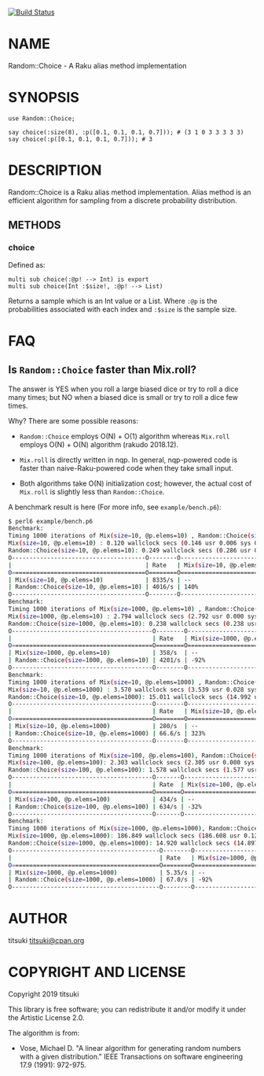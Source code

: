[![Build Status](https://travis-ci.org/titsuki/raku-Random-Choice.svg?branch=master)](https://travis-ci.org/titsuki/raku-Random-Choice)

NAME
====

Random::Choice - A Raku alias method implementation

SYNOPSIS
========

```perl6
use Random::Choice;

say choice(:size(8), :p([0.1, 0.1, 0.1, 0.7])); # (3 1 0 3 3 3 3 3)
say choice(:p([0.1, 0.1, 0.1, 0.7])); # 3
```

DESCRIPTION
===========

Random::Choice is a Raku alias method implementation. Alias method is an efficient algorithm for sampling from a discrete probability distribution.

METHODS
-------

### choice

Defined as:

    multi sub choice(:@p! --> Int) is export
    multi sub choice(Int :$size!, :@p! --> List)

Returns a sample which is an Int value or a List. Where `:@p` is the probabilities associated with each index and `:$size` is the sample size.

FAQ
===

Is `Random::Choice` faster than Mix.roll?
-----------------------------------------

The answer is YES when you roll a large biased dice or try to roll a dice many times; but NO when a biased dice is small or try to roll a dice few times.

Why? There are some possible reasons:

  * `Random::Choice` employs O(N) + O(1) algorithm whereas `Mix.roll` employs O(N) + O(N) algorithm (rakudo 2018.12).

  * `Mix.roll` is directly written in nqp. In general, nqp-powered code is faster than naive-Raku-powered code when they take small input.

  * Both algorithms take O(N) initialization cost; however, the actual cost of `Mix.roll` is slightly less than `Random::Choice`.

A benchmark result is here (For more info, see `example/bench.p6`):

```bash
$ perl6 example/bench.p6 
Benchmark: 
Timing 1000 iterations of Mix(size=10, @p.elems=10) , Random::Choice(size=10, @p.elems=10)...
Mix(size=10, @p.elems=10) : 0.120 wallclock secs (0.146 usr 0.006 sys 0.152 cpu) @ 8335.278/s (n=1000)
Random::Choice(size=10, @p.elems=10): 0.249 wallclock secs (0.286 usr 0.003 sys 0.288 cpu) @ 4015.613/s (n=1000)
O--------------------------------------O--------O----------------------------O--------------------------------------O
|                                      | Rate   | Mix(size=10, @p.elems=10)  | Random::Choice(size=10, @p.elems=10) |
O======================================O========O============================O======================================O
| Mix(size=10, @p.elems=10)            | 8335/s | --                         | -58%                                 |
| Random::Choice(size=10, @p.elems=10) | 4016/s | 140%                       | --                                   |
O--------------------------------------O--------O----------------------------O--------------------------------------O
Benchmark: 
Timing 1000 iterations of Mix(size=1000, @p.elems=10) , Random::Choice(size=1000, @p.elems=10)...
Mix(size=1000, @p.elems=10) : 2.794 wallclock secs (2.792 usr 0.000 sys 2.792 cpu) @ 357.965/s (n=1000)
Random::Choice(size=1000, @p.elems=10): 0.238 wallclock secs (0.238 usr 0.004 sys 0.242 cpu) @ 4201.204/s (n=1000)
O----------------------------------------O--------O------------------------------O----------------------------------------O
|                                        | Rate   | Mix(size=1000, @p.elems=10)  | Random::Choice(size=1000, @p.elems=10) |
O========================================O========O==============================O========================================O
| Mix(size=1000, @p.elems=10)            | 358/s  | --                           | 1215%                                  |
| Random::Choice(size=1000, @p.elems=10) | 4201/s | -92%                         | --                                     |
O----------------------------------------O--------O------------------------------O----------------------------------------O
Benchmark: 
Timing 1000 iterations of Mix(size=10, @p.elems=1000) , Random::Choice(size=10, @p.elems=1000)...
Mix(size=10, @p.elems=1000) : 3.570 wallclock secs (3.539 usr 0.028 sys 3.566 cpu) @ 280.119/s (n=1000)
Random::Choice(size=10, @p.elems=1000): 15.011 wallclock secs (14.992 usr 0.012 sys 15.004 cpu) @ 66.619/s (n=1000)
O----------------------------------------O--------O------------------------------O----------------------------------------O
|                                        | Rate   | Mix(size=10, @p.elems=1000)  | Random::Choice(size=10, @p.elems=1000) |
O========================================O========O==============================O========================================O
| Mix(size=10, @p.elems=1000)            | 280/s  | --                           | -76%                                   |
| Random::Choice(size=10, @p.elems=1000) | 66.6/s | 323%                         | --                                     |
O----------------------------------------O--------O------------------------------O----------------------------------------O
Benchmark: 
Timing 1000 iterations of Mix(size=100, @p.elems=100), Random::Choice(size=100, @p.elems=100)...
Mix(size=100, @p.elems=100): 2.303 wallclock secs (2.305 usr 0.000 sys 2.305 cpu) @ 434.278/s (n=1000)
Random::Choice(size=100, @p.elems=100): 1.578 wallclock secs (1.577 usr 0.000 sys 1.577 cpu) @ 633.811/s (n=1000)
O----------------------------------------O-------O-----------------------------O----------------------------------------O
|                                        | Rate  | Mix(size=100, @p.elems=100) | Random::Choice(size=100, @p.elems=100) |
O========================================O=======O=============================O========================================O
| Mix(size=100, @p.elems=100)            | 434/s | --                          | 47%                                    |
| Random::Choice(size=100, @p.elems=100) | 634/s | -32%                        | --                                     |
O----------------------------------------O-------O-----------------------------O----------------------------------------O
Benchmark: 
Timing 1000 iterations of Mix(size=1000, @p.elems=1000), Random::Choice(size=1000, @p.elems=1000)...
Mix(size=1000, @p.elems=1000): 186.849 wallclock secs (186.608 usr 0.124 sys 186.731 cpu) @ 5.352/s (n=1000)
Random::Choice(size=1000, @p.elems=1000): 14.920 wallclock secs (14.897 usr 0.012 sys 14.909 cpu) @ 67.025/s (n=1000)
O------------------------------------------O--------O-------------------------------O------------------------------------------O
|                                          | Rate   | Mix(size=1000, @p.elems=1000) | Random::Choice(size=1000, @p.elems=1000) |
O==========================================O========O===============================O==========================================O
| Mix(size=1000, @p.elems=1000)            | 5.35/s | --                            | 1155%                                    |
| Random::Choice(size=1000, @p.elems=1000) | 67.0/s | -92%                          | --                                       |
O------------------------------------------O--------O-------------------------------O------------------------------------------O
```

AUTHOR
======

titsuki <titsuki@cpan.org>

COPYRIGHT AND LICENSE
=====================

Copyright 2019 titsuki

This library is free software; you can redistribute it and/or modify it under the Artistic License 2.0.

The algorithm is from:

  * Vose, Michael D. "A linear algorithm for generating random numbers with a given distribution." IEEE Transactions on software engineering 17.9 (1991): 972-975.

